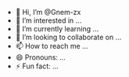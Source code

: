 - 👋 Hi, I’m @Gnem-zx
- 👀 I’m interested in ...
- 🌱 I’m currently learning ...
- 💞️ I’m looking to collaborate on ...
- 📫 How to reach me ...
- 😄 Pronouns: ...
- ⚡ Fun fact: ...

<!---
Gnem-zx/Gnem-zx is a ✨ special ✨ repository because its `README.md` (this file) appears on your GitHub profile.
You can click the Preview link to take a look at your changes.
--->
